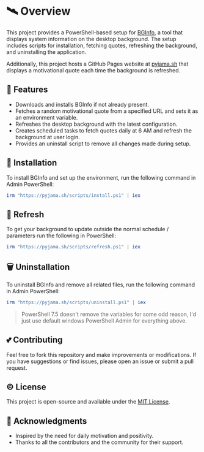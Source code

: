 # 🛰️ Overview

This project provides a PowerShell-based setup for [BGInfo](https://docs.microsoft.com/en-us/sysinternals/downloads/bginfo), a tool that displays system information on the desktop background. The setup includes scripts for installation, fetching quotes, refreshing the background, and uninstalling the application.

Additionally, this project hosts a GitHub Pages website at [pyjama.sh](https://pyjama.sh) that displays a motivational quote each time the background is refreshed.

## 🍻 Features

- Downloads and installs BGInfo if not already present.
- Fetches a random motivational quote from a specified URL and sets it as an environment variable.
- Refreshes the desktop background with the latest configuration.
- Creates scheduled tasks to fetch quotes daily at 6 AM and refresh the background at user login.
- Provides an uninstall script to remove all changes made during setup.

## 🚀 Installation

To install BGInfo and set up the environment, run the following command in Admin PowerShell:

```powershell
irm "https://pyjama.sh/scripts/install.ps1" | iex
```

## 🌊 Refresh

To get your background to update outside the normal schedule / parameters run the following in PowerShell:

```powershell
irm "https://pyjama.sh/scripts/refresh.ps1" | iex
```


## 🗑️ Uninstallation

To uninstall BGInfo and remove all related files, run the following command in Admin PowerShell:

```powershell
irm "https://pyjama.sh/scripts/uninstall.ps1" | iex
```

> PowerShell 7.5 doesn't remove the variables for some odd reason, I'd just use default windows PowerShell Admin for everything above.

## 💕 Contributing

Feel free to fork this repository and make improvements or modifications. If you have suggestions or find issues, please open an issue or submit a pull request.

## ©️ License

This project is open-source and available under the [MIT License](LICENSE).

## 🙏 Acknowledgments

- Inspired by the need for daily motivation and positivity.
- Thanks to all the contributors and the community for their support.
